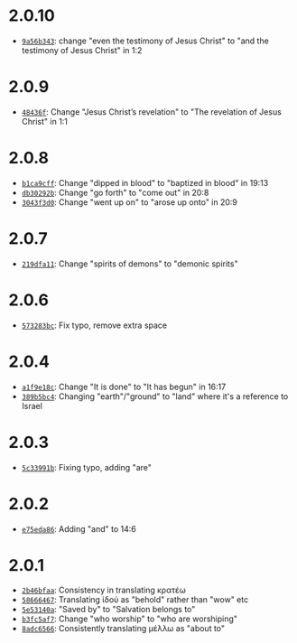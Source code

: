 # 2.0.10

- [`9a56b343`](https://github.com/TehShrike/pickering-majority-text-revelation/commit/9a56b343855882497b78adac114d4ebe0cbe9e54): change "even the testimony of Jesus Christ" to "and the testimony of Jesus Christ" in 1:2

# 2.0.9

- [`48436f`](https://github.com/TehShrike/pickering-majority-text-revelation/commit/48436fbf6856472fbfdb0c3fa8913cf2093b2591): Change "Jesus Christ’s revelation" to "The revelation of Jesus Christ" in 1:1

# 2.0.8

- [`b1ca9cff`](https://github.com/TehShrike/pickering-majority-text-revelation/commit/b1ca9cff3a8bf99f0258680e96271cd42a232ddd): Change "dipped in blood" to "baptized in blood" in 19:13
- [`db30292b`](https://github.com/TehShrike/pickering-majority-text-revelation/commit/db30292b0a53d72fd12f3f90d2206d23c871fa6c): Change "go forth" to "come out" in 20:8
- [`3043f3d0`](https://github.com/TehShrike/pickering-majority-text-revelation/commit/3043f3d098b970f41ae4293ff7d392a7de76f22c): Change "went up on" to "arose up onto" in 20:9

# 2.0.7

- [`219dfa11`](https://github.com/TehShrike/pickering-majority-text-revelation/commit/219dfa117303f33e1873f1bc5d2c8ae466327356): Change "spirits of demons" to "demonic spirits"

# 2.0.6

- [`573283bc`](https://github.com/TehShrike/pickering-majority-text-revelation/commit/573283bc2737e4bcd565d241ce7fa8b8ac1b22ab): Fix typo, remove extra space

# 2.0.4

- [`a1f9e18c`](https://github.com/TehShrike/pickering-majority-text-revelation/commit/a1f9e18ce6e69fcb757d014378b8986b1b0dfe3d): Change "It is done" to "It has begun" in 16:17
- [`389b5bc4`](https://github.com/TehShrike/pickering-majority-text-revelation/commit/389b5bc48c4ae3a440644371de0604fdf2701ab0): Changing "earth"/"ground" to "land" where it's a reference to Israel

# 2.0.3

- [`5c33991b`](https://github.com/TehShrike/pickering-majority-text-revelation/commit/5c33991be7f29686ce5cfe174e6a0f9a2806828b): Fixing typo, adding "are"

# 2.0.2

- [`e75eda86`](https://github.com/TehShrike/pickering-majority-text-revelation/commit/e75eda864cd4f4469533c074292f8bdd8241cccf): Adding "and" to 14:6

# 2.0.1

- [`2b46bfaa`](https://github.com/TehShrike/pickering-majority-text-revelation/commit/2b46bfaa9c610ec1849653e791f27ddd499cb0ce): Consistency in translating κρατέω
- [`58666467`](https://github.com/TehShrike/pickering-majority-text-revelation/commit/58666467e700279455ce3bcae6773c2b5439ebe9): Translating ἰδού as "behold" rather than "wow" etc
- [`5e53140a`](https://github.com/TehShrike/pickering-majority-text-revelation/commit/5e53140a194dc08e6e392c6fe0eeb2b7ebe6d100): "Saved by" to "Salvation belongs to"
- [`b3fc5af7`](https://github.com/TehShrike/pickering-majority-text-revelation/commit/b3fc5af70f1c26121178b43ac56004736db5a86d): Change "who worship" to "who are worshiping"
- [`8adc6566`](https://github.com/TehShrike/pickering-majority-text-revelation/commit/8adc65665d52ec0f3e9a9aa5cdcecc982264dfac): Consistently translating μέλλω as "about to"
